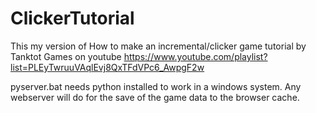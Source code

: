# ClickerTutorial

This my version of How to make an incremental/clicker game tutorial by Tanktot Games on youtube
https://www.youtube.com/playlist?list=PLEyTwruuVAqlEvj8QxTFdVPc6_AwpgF2w

pyserver.bat needs python installed to work in a windows system.
Any webserver will do for the save of the game data to the browser cache.

